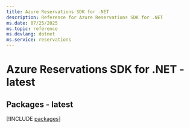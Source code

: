 ```yaml
---
title: Azure Reservations SDK for .NET
description: Reference for Azure Reservations SDK for .NET
ms.date: 07/25/2025
ms.topic: reference
ms.devlang: dotnet
ms.service: reservations
---
```

# Azure Reservations SDK for .NET - latest
## Packages - latest
[!INCLUDE [packages](reservations-index.md)]